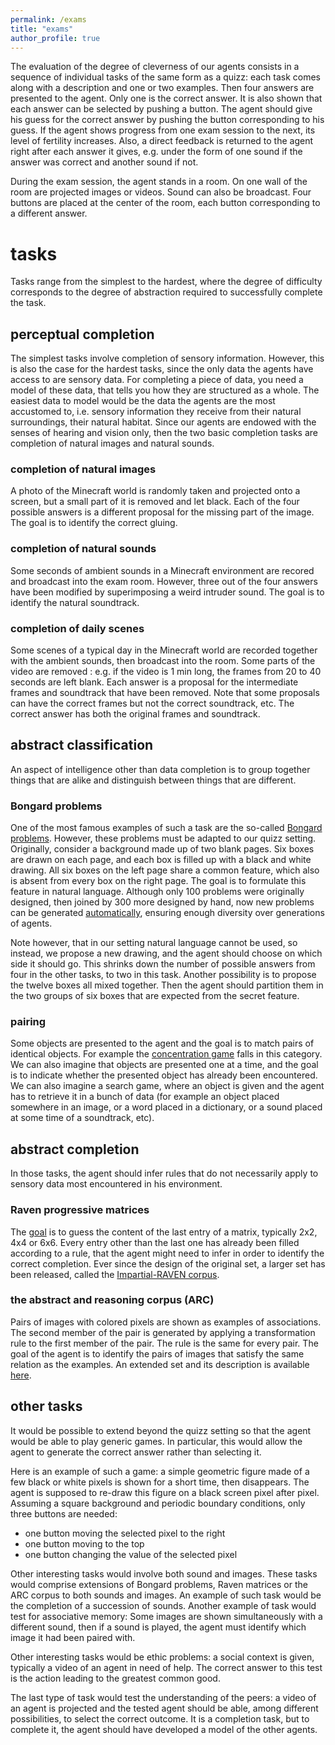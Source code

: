 ```yaml
---
permalink: /exams
title: "exams"
author_profile: true
---
```


The evaluation of the degree of cleverness of our agents consists in a sequence of individual tasks of the same form as a quizz:
each task comes along with a description and one or two examples.
Then four answers are presented to the agent.
Only one is the correct answer.
It is also shown that each answer can be selected by pushing a button.
The agent should give his guess for the correct answer by pushing the button corresponding to his guess.
If the agent shows progress from one exam session to the next, its level of fertility increases.
Also, a direct feedback is returned to the agent right after each answer it gives, e.g. under the form of one sound if the answer was correct and another sound if not.

During the exam session, the agent stands in a room.
On one wall of the room are projected images or videos.
Sound can also be broadcast.
Four buttons are placed at the center of the room, each button corresponding to a different answer.

# tasks
Tasks range from the simplest to the hardest, where the degree of difficulty corresponds to the degree of abstraction required to successfully complete the task.

## perceptual completion
The simplest tasks involve completion of sensory information.
However, this is also the case for the hardest tasks, since the only data the agents have access to are sensory data.
For completing a piece of data, you need a model of these data, that tells you how they are structured as a whole.
The easiest data to model would be the data the agents are the most accustomed to, i.e. sensory information they receive from their natural surroundings, their natural habitat.
Since our agents are endowed with the senses of hearing and vision only, then the two basic completion tasks are completion of natural images and natural sounds.

### completion of natural images
A photo of the Minecraft world is randomly taken and projected onto a screen, but a small part of it is removed and let black.
Each of the four possible answers is a different proposal for the missing part of the image.
The goal is to identify the correct gluing.

### completion of natural sounds
Some seconds of ambient sounds in a Minecraft environment are recored and broadcast into the exam room.
However, three out of the four answers have been modified by superimposing a weird intruder sound.
The goal is to identify the natural soundtrack.

### completion of daily scenes
Some scenes of a typical day in the Minecraft world are recorded together with the ambient sounds, then broadcast into the room.
Some parts of the video are removed : e.g. if the video is 1 min long, the frames from 20 to 40 seconds are left blank.
Each answer is a proposal for the intermediate frames and soundtrack that have been removed.
Note that some proposals can have the correct frames but not the correct soundtrack, etc.
The correct answer has both the original frames and soundtrack.

## abstract classification
An aspect of intelligence other than data completion is to group together things that are alike and distinguish between things that are different.

### Bongard problems
One of the most famous examples of such a task are the so-called [Bongard problems](https://www.foundalis.com/res/bps/bpidx.htm).
However, these problems must be adapted to our quizz setting.
Originally, consider a background made up of two blank pages.
Six boxes are drawn on each page, and each box is filled up with a black and white drawing.
All six boxes on the left page share a common feature, which also is absent from every box on the right page.
The goal is to formulate this feature in natural language.
Although only 100 problems were originally designed, then joined by 300 more designed by hand, now new problems can be generated [automatically](https://arxiv.org/abs/2010.00763), ensuring enough diversity over generations of agents.

Note however, that in our setting natural language cannot be used, so instead, we propose a new drawing, and the agent should choose on which side it should go.
This shrinks down the number of possible answers from four in the other tasks, to two in this task.
Another possibility is to propose the twelve boxes all mixed together.
Then the agent should partition them in the two groups of six boxes that are expected from the secret feature.

### pairing
Some objects are presented to the agent and the goal is to match pairs of identical objects.
For example the [concentration game](https://en.wikipedia.org/wiki/Concentration_(card_game)) falls in this category.
We can also imagine that objects are presented one at a time, and the goal is to indicate whether the presented object has already been encountered.
We can also imagine a search game, where an object is given and the agent has to retrieve it in a bunch of data (for example an object placed somewhere in an image, or a word placed in a dictionary, or a sound placed at some time of a soundtrack, etc).

## abstract completion
In those tasks, the agent should infer rules that do not necessarily apply to sensory data most encountered in his environment.

### Raven progressive matrices
The [goal](https://en.wikipedia.org/wiki/Raven%27s_Progressive_Matrices) is to guess the content of the last entry of a matrix, typically 2x2, 4x4 or 6x6.
Every entry other than the last one has already been filled according to a rule, that the agent might need to infer in order to identify the correct completion.
Ever since the design of the original set, a larger set has been released, called the [Impartial-RAVEN corpus](https://arxiv.org/abs/2002.06838).

### the abstract and reasoning corpus (ARC)
Pairs of images with colored pixels are shown as examples of associations.
The second member of the pair is generated by applying a transformation rule to the first member of the pair.
The rule is the same for every pair.
The goal of the agent is to identify the pairs of images that satisfy the same relation as the examples.
An extended set and its description is available [here](https://lab42.global/arc/).

## other tasks
It would be possible to extend beyond the quizz setting so that the agent would be able to play generic games.
In particular, this would allow the agent to generate the correct answer rather than selecting it.

Here is an example of such a game:
a simple geometric figure made of a few black or white pixels is shown for a short time, then disappears.
The agent is supposed to re-draw this figure on a black screen pixel after pixel.
Assuming a square background and periodic boundary conditions, only three buttons are needed:
* one button moving the selected pixel to the right
* one button moving to the top
* one button changing the value of the selected pixel

Other interesting tasks would involve both sound and images.
These tasks would comprise extensions of Bongard problems, Raven matrices or the ARC corpus to both sounds and images.
An example of such task would be the completion of a succession of sounds.
Another example of task would test for associative memory:
Some images are shown simultaneously with a different sound, then if a sound is played, the agent must identify which image it had been paired with.

Other interesting tasks would be ethic problems:
a social context is given, typically a video of an agent in need of help.
The correct answer to this test is the action leading to the greatest common good.

The last type of task would test the understanding of the peers:
a video of an agent is projected and the tested agent should be able, among different possibilities, to select the correct outcome.
It is a completion task, but to complete it, the agent should have developed a model of the other agents.

